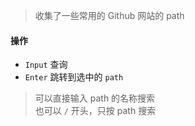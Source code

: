 > 收集了一些常用的 Github 网站的 path

#### 操作
- `Input` 查询
- `Enter` 跳转到选中的 `path`

> 可以直接输入 path 的名称搜索    
> 也可以 `/` 开头，只按 path 搜索
